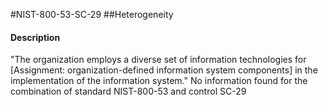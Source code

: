 #NIST-800-53-SC-29
##Heterogeneity
#### Description
"The organization employs a diverse set of information technologies for [Assignment: organization-defined information system components] in the implementation of the information system."
No information found for the combination of standard NIST-800-53 and control SC-29

